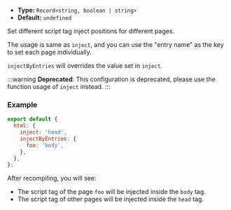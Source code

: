 - **Type:** `Record<string, boolean | string>`
- **Default:** `undefined`

Set different script tag inject positions for different pages.

The usage is same as `inject`, and you can use the "entry name" as the key to set each page individually.

`injectByEntries` will overrides the value set in `inject`.

:::warning
**Deprecated**: This configuration is deprecated, please use the function usage of `inject` instead.
:::

### Example

```js
export default {
  html: {
    inject: 'head',
    injectByEntries: {
      foo: 'body',
    },
  },
};
```

After recompiling, you will see:

- The script tag of the page `foo` will be injected inside the `body` tag.
- The script tag of other pages will be injected inside the `head` tag.
